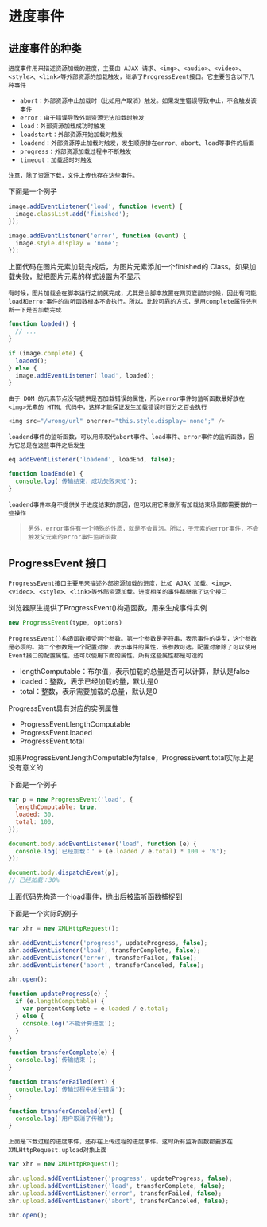 # 进度事件

## 进度事件的种类

`进度事件用来描述资源加载的进度，主要由 AJAX 请求、<img>、<audio>、<video>、<style>、<link>等外部资源的加载触发，继承了ProgressEvent接口。它主要包含以下几种事件`

+ `abort：外部资源中止加载时（比如用户取消）触发。如果发生错误导致中止，不会触发该事件`
+ `error：由于错误导致外部资源无法加载时触发`
+ `load：外部资源加载成功时触发`
+ `loadstart：外部资源开始加载时触发`
+ `loadend：外部资源停止加载时触发，发生顺序排在error、abort、load等事件的后面`
+ `progress：外部资源加载过程中不断触发`
+ `timeout：加载超时时触发`

`注意，除了资源下载，文件上传也存在这些事件。`

下面是一个例子

```javascript
image.addEventListener('load', function (event) {
  image.classList.add('finished');
});

image.addEventListener('error', function (event) {
  image.style.display = 'none';
});
```

上面代码在图片元素加载完成后，为图片元素添加一个finished的 Class。如果加载失败，就把图片元素的样式设置为不显示

`有时候，图片加载会在脚本运行之前就完成，尤其是当脚本放置在网页底部的时候，因此有可能load和error事件的监听函数根本不会执行。所以，比较可靠的方式，是用complete属性先判断一下是否加载完成`

```javascript
function loaded() {
  // ...
}

if (image.complete) {
  loaded();
} else {
  image.addEventListener('load', loaded);
}
```

`由于 DOM 的元素节点没有提供是否加载错误的属性，所以error事件的监听函数最好放在<img>元素的 HTML 代码中，这样才能保证发生加载错误时百分之百会执行`

```javascript
<img src="/wrong/url" onerror="this.style.display='none';" />
```

`loadend事件的监听函数，可以用来取代abort事件、load事件、error事件的监听函数，因为它总是在这些事件之后发生`

```javascript
eq.addEventListener('loadend', loadEnd, false);

function loadEnd(e) {
  console.log('传输结束，成功失败未知');
}
```

`loadend事件本身不提供关于进度结束的原因，但可以用它来做所有加载结束场景都需要做的一些操作`

> `另外，error事件有一个特殊的性质，就是不会冒泡。所以，子元素的error事件，不会触发父元素的error事件监听函数`

## ProgressEvent 接口

`ProgressEvent接口主要用来描述外部资源加载的进度，比如 AJAX 加载、<img>、<video>、<style>、<link>等外部资源加载。进度相关的事件都继承了这个接口`

浏览器原生提供了ProgressEvent()构造函数，用来生成事件实例

```javascript
new ProgressEvent(type, options)
```

`ProgressEvent()构造函数接受两个参数。第一个参数是字符串，表示事件的类型，这个参数是必须的。第二个参数是一个配置对象，表示事件的属性，该参数可选。配置对象除了可以使用Event接口的配置属性，还可以使用下面的属性，所有这些属性都是可选的`

+ lengthComputable：布尔值，表示加载的总量是否可以计算，默认是false
+ loaded：整数，表示已经加载的量，默认是0
+ total：整数，表示需要加载的总量，默认是0

ProgressEvent具有对应的实例属性

+ ProgressEvent.lengthComputable
+ ProgressEvent.loaded
+ ProgressEvent.total

如果ProgressEvent.lengthComputable为false，ProgressEvent.total实际上是没有意义的

下面是一个例子

```javascript
var p = new ProgressEvent('load', {
  lengthComputable: true,
  loaded: 30,
  total: 100,
});

document.body.addEventListener('load', function (e) {
  console.log('已经加载：' + (e.loaded / e.total) * 100 + '%');
});

document.body.dispatchEvent(p);
// 已经加载：30%
```

上面代码先构造一个load事件，抛出后被监听函数捕捉到

下面是一个实际的例子

```javascript
var xhr = new XMLHttpRequest();

xhr.addEventListener('progress', updateProgress, false);
xhr.addEventListener('load', transferComplete, false);
xhr.addEventListener('error', transferFailed, false);
xhr.addEventListener('abort', transferCanceled, false);

xhr.open();

function updateProgress(e) {
  if (e.lengthComputable) {
    var percentComplete = e.loaded / e.total;
  } else {
    console.log('不能计算进度');
  }
}

function transferComplete(e) {
  console.log('传输结束');
}

function transferFailed(evt) {
  console.log('传输过程中发生错误');
}

function transferCanceled(evt) {
  console.log('用户取消了传输');
}
```

`上面是下载过程的进度事件，还存在上传过程的进度事件。这时所有监听函数都要放在XMLHttpRequest.upload对象上面`

```javascript
var xhr = new XMLHttpRequest();

xhr.upload.addEventListener('progress', updateProgress, false);
xhr.upload.addEventListener('load', transferComplete, false);
xhr.upload.addEventListener('error', transferFailed, false);
xhr.upload.addEventListener('abort', transferCanceled, false);

xhr.open();
```
